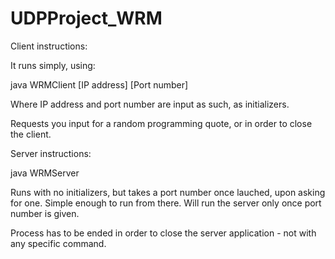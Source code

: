 # UDPProject_WRM


Client instructions:

It runs simply, using:

java WRMClient [IP address] [Port number]

Where IP address and port number are input as such, as initializers.

Requests you input <REQUESTQUOTE> for a random programming quote, or <EXIT> in order to close the client.


Server instructions:

java WRMServer

Runs with no initializers, but takes a port number once lauched, upon asking for one. Simple enough to run from there. Will run the server only once port number is given.

Process has to be ended in order to close the server application - not with any specific command.